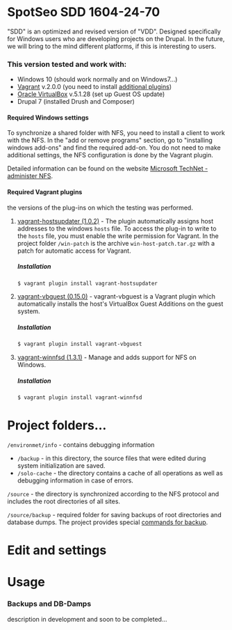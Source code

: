 # SpotSeo SDD 1604-24-70

"SDD" is an optimized and revised version of "VDD". Designed specifically for Windows users who are developing projects on the Drupal. In the future, we will bring to the mind different platforms, if this is interesting to users.

### This version tested and work with:

* Windows 10 (should work normally and on Windows7...)
* [Vagrant](https://www.vagrantup.com/downloads.html) v.2.0.0 (you need to install [additional plugins](https://github.com/sensonicm/spotseo-drupal-dev-x64_24_70#required-vagrant-plugins))
* [Oracle VirtualBox](https://www.virtualbox.org/wiki/Downloads) v.5.1.28 (set up Guest OS update)
* Drupal 7 (installed Drush and Composer)

#### Required Windows settings

To synchronize a shared folder with NFS, you need to install a client to work with the NFS. In the "add or remove programs" section, go to "installing windows add-ons" and find the required add-on. You do not need to make additional settings, the NFS configuration is done by the Vagrant plugin.

Detailed information can be found on the website [Microsoft TechNet - administer NFS](https://technet.microsoft.com/ru-ru/library/cc771698(v=ws.11).aspx).

#### Required Vagrant plugins

the versions of the plug-ins on which the testing was performed.

1. [vagrant-hostsupdater (1.0.2)](https://github.com/cogitatio/vagrant-hostsupdater) - The plugin automatically assigns host addresses to the windows `hosts` file. To access the plug-in to write to the `hosts` file, you must enable the write permission for Vagrant. In the project folder `/win-patch` is the archive `win-host-patch.tar.gz` with a patch for automatic access for Vagrant.

    ##### Installation
    ``` sh
    $ vagrant plugin install vagrant-hostsupdater
    ```

2. [vagrant-vbguest (0.15.0)](https://github.com/dotless-de/vagrant-vbguest) - vagrant-vbguest is a Vagrant plugin which automatically installs the host's VirtualBox Guest Additions on the guest system.

    ##### Installation
    ``` sh
    $ vagrant plugin install vagrant-vbguest
    ```

3. [vagrant-winnfsd (1.3.1)](https://github.com/winnfsd/vagrant-winnfsd) - Manage and adds support for NFS on Windows.

    ##### Installation
    ``` sh
    $ vagrant plugin install vagrant-winnfsd
    ```


# Project folders...

`/environmet/info` - contains debugging information

* `/backup` - in this directory, the source files that were edited during system initialization are saved.
* `/solo-cache` - the directory contains a cache of all operations as well as debugging information in case of errors.

`/source` - the directory is synchronized according to the NFS protocol and includes the root directories of all sites.

`/source/backup` - required folder for saving backups of root directories and database dumps. The project provides special [commands for backup](https://github.com/sensonicm/spotseo-drupal-dev-x64_24_70#backups-and-db-damps).

# Edit and settings

# Usage

### Backups and DB-Damps

description in development and soon to be completed...
